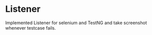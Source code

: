 # Listener
Implemented Listener for selenium and TestNG and take screenshot whenever testcase fails.
